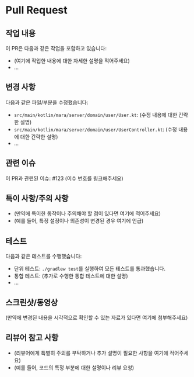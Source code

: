 # Pull Request

## 작업 내용
이 PR은 다음과 같은 작업을 포함하고 있습니다:
- (여기에 작업한 내용에 대한 자세한 설명을 적어주세요)
- ...

## 변경 사항
다음과 같은 파일/부분을 수정했습니다:
- `src/main/kotlin/mara/server/domain/user/User.kt`: (수정 내용에 대한 간략한 설명)
- `src/main/kotlin/mara/server/domain/user/UserController.kt`: (수정 내용에 대한 간략한 설명)
- ...

## 관련 이슈
이 PR과 관련된 이슈: #123 (이슈 번호를 링크해주세요)

## 특이 사항/주의 사항
- (만약에 특이한 동작이나 주의해야 할 점이 있다면 여기에 적어주세요)
- (예를 들어, 특정 설정이나 의존성이 변경된 경우 여기에 언급)

## 테스트
다음과 같은 테스트를 수행했습니다:
- 단위 테스트: `./gradlew test`를 실행하여 모든 테스트를 통과했습니다.
- 통합 테스트: (추가로 수행한 통합 테스트에 대한 설명)
- ...

## 스크린샷/동영상
(만약에 변경된 내용을 시각적으로 확인할 수 있는 자료가 있다면 여기에 첨부해주세요)

## 리뷰어 참고 사항
- (리뷰어에게 특별히 주의를 부탁하거나 추가 설명이 필요한 사항을 여기에 적어주세요)
- (예를 들어, 코드의 특정 부분에 대한 설명이나 리뷰 요청)